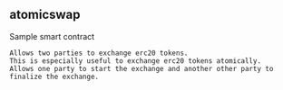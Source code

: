 ## atomicswap

Sample smart contract

    Allows two parties to exchange erc20 tokens.
    This is especially useful to exchange erc20 tokens atomically.
    Allows one party to start the exchange and another other party to finalize the exchange.
